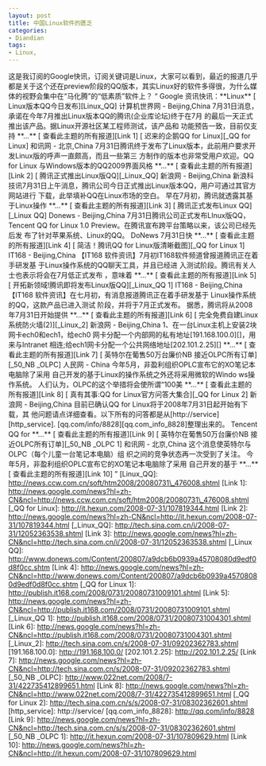 ```yaml
---
layout: post
title: 中国Linux软件的匮乏
categories:
- Diandian
tags:
- Linux, 
---
```

这是我订阅的Google快讯，订阅关键词是Linux，大家可以看到，最近的报道几乎都是关于这个还在preview阶段的QQ版本，其实Linux好的软件多得很，为什么媒体的视野会集中在“马化腾”的“低素质”软件上？ “ Google 资讯快讯：\*\*Linux\*\* \[ Linux版本QQ今日发布\]\[Linux\_QQ\] 计算机世界网 - Beijing,China 7月31日消息，承诺在今年7月推出Linux版本QQ的腾讯(企业库论坛)终于在7月 的最后一天正式推出该产品。据Linux开源社区某工程师测试，该产品和 功能预告一致，目前仅支持 \*\*...\*\* \[ 查看此主题的所有报道\]\[Link 1\] \[ 迟来的企鹅QQ for Linux\]\[\_QQ for Linux\] 和讯网 - 北京,China 7月31日腾讯终于发布了Linux版本，此前用户要求开发Linux版的呼声一直颇高，而且一些第三 方制作的版本也非常受用户欢迎。QQ for Linux 与Windows版本的QQ2009界面风格 \*\*...\*\* \[ 查看此主题的所有报道\]\[Link 2\] \[ 腾讯正式推出Linux版QQ\]\[\_Linux\_QQ\] 新浪网 - Beijing,China 新浪科技讯7月31日上午消息，腾讯公司今日正式推出Linux版本QQ，用户可通过其官方网站进行 下载，此举填补QQ在Linux市场的空白。 早在7月初，腾讯就透露其基于Linux操作 \*\*...\*\* \[ 查看此主题的所有报道\]\[Link 3\] \[ 腾讯正式发布Linux QQ\]\[\_Linux QQ\] Donews - Beijing,China 7月31日腾讯公司正式发布LInux版QQ，Tencent QQ for Linux 1.0 Preview。在腾讯宣布跨平台策略以来，该公司已经先后发 布了针对苹果系统、Linux的QQ。 DoNews 7月31日快 \*\*...\*\* \[ 查看此主题的所有报道\]\[Link 4\] \[ 简洁！腾讯QQ for Linux版清晰截图\]\[\_QQ for Linux 1\] IT168 - Beijing,China 【IT168 软件资讯】7月初IT168软件频道曾报道腾讯正在着手研发基 于Linux操作系统的QQ聊天工具，并且已经进 入测试阶段。腾讯有关人士也表示将会在7月低正式发布 ，意味着 \*\*...\*\* \[ 查看此主题的所有报道\]\[Link 5\] \[ 开拓新领域!腾讯即将发布Linux版QQ\]\[\_Linux\_QQ 1\] IT168 - Beijing,China 【IT168 软件资讯】在七月初，有消息报道腾讯正在着手研发基于 Linux操作系统的QQ，这款产品已进入测试 阶段，并将于7月正式发布。 据悉，腾讯将从2008年7月31日开始提供 \*\*...\*\* \[ 查看此主题的所有报道\]\[Link 6\] \[ 完全免费自建Linux系统防火墙(2)\]\[\_Linux\_2\] 新浪网 - Beijing,China 1、在一台Linux主机上安装2块网卡ech0和ech1，给ech0 网卡分配一个内部网的私有地址\[191.168.100.0\]\[\]，用来与Intranet 相连;给ech1网卡分配一个公共网络地址\[202.101.2.25\]\[\] \*\*...\*\* \[ 查看此主题的所有报道\]\[Link 7\] \[ 英特尔在葡售50万台廉价NB 接近OLPC所有订单\]\[\_50\_NB \_OLPC\] 人民网 - China 今年5月，非盈利组织OPLC宣布它的XO笔记本电脑除了采用 自己开发的基于Linux的操作系统之外还将采用微软的Windo ws操作系统。 人们认为，OLPC的这个举措将会使所谓“100美 \*\*...\*\* \[ 查看此主题的所有报道\]\[Link 8\] \[ 真有其事:QQ for Linux官方问答大集合\]\[\_QQ for Linux 2\] 新浪网 - Beijing,China 目前已确认QQ for Linux将于2008年7月31日起开始有下载，其 他问题请点详细查看。以下所有的问答都是从\[http://service\]\[http\_service\]. \[qq.com/info/8828\]\[qq.com\_info\_8828\]整理出来的。 Tencent QQ for \*\*...\*\* \[ 查看此主题的所有报道\]\[Link 9\] \[ 英特尔在葡售50万台廉价NB 接近OLPC所有订单\]\[\_50\_NB \_OLPC 1\] 和讯网 - 北京,China 这个消息使英特尔与OLPC（每个儿童一台笔记本电脑）组 织之间的竞争状态再一次受到了关注。 今年5月，非盈利组织OPLC宣布它的XO笔记本电脑除了采用 自己开发的基于 \*\*...\*\* \[ 查看此主题的所有报道\]\[Link 10\] ” \[Linux\_QQ\]: http://news.ccw.com.cn/soft/htm2008/20080731\_476008.shtml \[Link 1\]: http://news.google.com/news?hl=zh-CN&ncl=http://news.ccw.com.cn/soft/htm2008/20080731\_476008.shtml \[\_QQ for Linux\]: http://it.hexun.com/2008-07-31/107819344.html \[Link 2\]: http://news.google.com/news?hl=zh-CN&ncl=http://it.hexun.com/2008-07-31/107819344.html \[\_Linux\_QQ\]: http://tech.sina.com.cn/i/2008-07-31/12052363538.shtml \[Link 3\]: http://news.google.com/news?hl=zh-CN&ncl=http://tech.sina.com.cn/i/2008-07-31/12052363538.shtml \[\_Linux QQ\]: http://www.donews.com/Content/200807/a9dcb6b0939a45708080d9edf0d8f0cc.shtm \[Link 4\]: http://news.google.com/news?hl=zh-CN&ncl=http://www.donews.com/Content/200807/a9dcb6b0939a45708080d9edf0d8f0cc.shtm \[\_QQ for Linux 1\]: http://publish.it168.com/2008/0731/20080731009101.shtml \[Link 5\]: http://news.google.com/news?hl=zh-CN&ncl=http://publish.it168.com/2008/0731/20080731009101.shtml \[\_Linux\_QQ 1\]: http://publish.it168.com/2008/0731/20080731004301.shtml \[Link 6\]: http://news.google.com/news?hl=zh-CN&ncl=http://publish.it168.com/2008/0731/20080731004301.shtml \[\_Linux\_2\]: http://tech.sina.com.cn/s/2008-07-31/09202362783.shtml \[191.168.100.0\]: http://191.168.100.0/ \[202.101.2.25\]: http://202.101.2.25/ \[Link 7\]: http://news.google.com/news?hl=zh-CN&ncl=http://tech.sina.com.cn/s/2008-07-31/09202362783.shtml \[\_50\_NB \_OLPC\]: http://www.022net.com/2008/7-31/422735412899651.html \[Link 8\]: http://news.google.com/news?hl=zh-CN&ncl=http://www.022net.com/2008/7-31/422735412899651.html \[\_QQ for Linux 2\]: http://tech.sina.com.cn/s/s/2008-07-31/08302362601.shtml \[http\_service\]: http://service/ \[qq.com\_info\_8828\]: http://qq.com/info/8828 \[Link 9\]: http://news.google.com/news?hl=zh-CN&ncl=http://tech.sina.com.cn/s/s/2008-07-31/08302362601.shtml \[\_50\_NB \_OLPC 1\]: http://it.hexun.com/2008-07-31/107809629.html \[Link 10\]: http://news.google.com/news?hl=zh-CN&ncl=http://it.hexun.com/2008-07-31/107809629.html